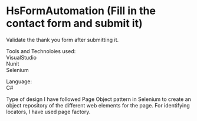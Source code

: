 # HsFormAutomation (Fill in the contact form and submit it)
Validate the thank you form after submitting it.

Tools and Technoloies used:                                                                                                                                      
VisualStudio                                                                                      
Nunit                                                                                                                                                           
Selenium                                                                                                                                                                 

Language:                                                                                                                                      
C#


Type of design
I have followed Page Object pattern in Selenium to create an object repository of the different web elements for the page.
For identifying locators, I have used page factory.



